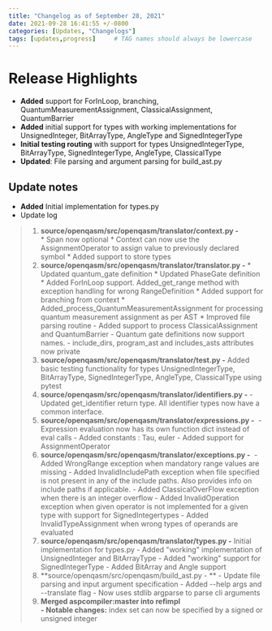 ```yaml
---
title: "Changelog as of September 28, 2021"
date: 2021-09-28 16:41:55 +/-0800
categories: [Updates, "Changelogs"]
tags: [updates,progress]     # TAG names should always be lowercase
---
```


# Release Highlights
- **Added** support for ForInLoop, branching, QuantumMeasurementAssignment, ClassicalAssignment, QuantumBarrier
- **Added** initial support for types with working implementations for UnsignedInteger, BitArrayType, AngleType and SignedIntegerType
- **Initial testing routing** with support for types UnsignedIntegerType, BitArrayType, SignedIntegerType, AngleType, ClassicalType
- **Updated**: File parsing and argument parsing for build_ast.py


## Update notes
- **Added** Initial implementation for types.py
- Update log  <br />
>  1.  **source/openqasm/src/openqasm/translator/context.py -**  
        * Span now optional
        *   Context can now use the AssignmentOperator to assign value to previously declared symbol
        *   Added support to store types
>  2.  **source/openqasm/src/openqasm/translator/translator.py -**
        *  Updated quantum_gate definition
        *  Updated PhaseGate definition
        *  Added ForInLoop support. Added_get_range method with exception handling for wrong RangeDefinition
        *  Added support for branching from context
        *  Added_process_QuantumMeasurementAssignment for processing quantum measurement assignment as per AST
        *  Improved file parsing routine
        -  Added support to process ClassicalAssignment and QuantumBarrier
        -  Quantum gate definitions now support names.
        -  include_dirs, program_ast and includes_asts attributes now private
>  3.  **source/openqasm/src/openqasm/translator/test.py -** Added basic testing functionality for types UnsignedIntegerType, BitArrayType, SignedIntegerType, AngleType, ClassicalType using pytest
>  4.  **source/openqasm/src/openqasm/translator/identifiers.py -**
        -  Updated get_identifier return type. All identifier types now have a common interface.
>  5.  **source/openqasm/src/openqasm/translator/expressions.py -** 
        -   Expression evaluation now has its own function dict instead of eval calls
        -   Added constants : Tau, euler
        -   Added support for AssignmentOperator
>  6.  **source/openqasm/src/openqasm/translator/exceptions.py -** 
        -  Added WrongRange exception when mandatory range values are missing
        -  Added InvalidIncludePath exception when file specified is not present in any of the include paths. Also provides info on include paths if applicable.
        -  Added ClassicalOverFlow exception when there is an integer overflow
        -  Added InvalidOperation exception when given operator is not implemented for a given type with support for SignedIntegertypes
        -  Added InvalidTypeAssignment when wrong types of operands are evaluated
>  7.  **source/openqasm/src/openqasm/translator/types.py -** Initial implementation  for types.py
        -  Added "working" implementation of UnsignedInteger and BitArrayType
        -  Added "working" support for SignedIntegerType
        -  Added BitArray and Angle support
>  8.  **source/openqasm/src/openqasm/build_ast.py - **
        -  Update file parsing and input argument specification
        -  Added --help args and --translate flag
        -  Now uses stdlib argparse to parse cli arguments  
> 9.  **Merged aspcompiler:master into refimpl**  
      **- Notable changes:** index set can now be specified by a signed or unsigned integer
